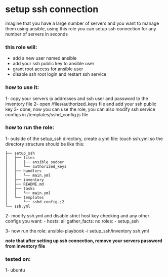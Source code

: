 # setup ssh connection
imagine that you have a large number of servers and you want to manage them using ansible, using this role
you can setup ssh connection for any number of servers in seconds


### this role will:
+ add a new user named ansible
+ add your ssh public key to ansible user
+ grant root access for ansible user
+ disable ssh root login and restart ssh service


### how to use it:
1- copy your servers ip addresses and ssh user and password to the inventory file
2- open /files/authorized_keys file and add your ssh public key 
3- done, now you can use the role, you can also modify ssh service configs in /templates/sshd_config.js file



### how to run the role:
1- outside of the setup_ssh directory, create a yml file:
    touch ssh.yml
so the directory structure should be like this:
    
    ├── setup_ssh
    │   ├── files
    │   │   ├── ansible_sudoer
    │   │   └── authorized_keys
    │   ├── handlers
    │   │   └── main.yml
    │   ├── inventory
    │   ├── README.md
    │   ├── tasks
    │   │   └── main.yml
    │   └── templates
    │       └── sshd_config.j2
    └── ssh.yml
    
2- modify ssh.yml and disable strict host key checking and any other configs you want:
    - hosts: all
      gather_facts: no
      roles:
        - setup_ssh

3- now run the role:
    ansible-playbook -i setup_ssh/inventory ssh.yml

**note that after setting up ssh connection, remove your servers password from inventory file**

### tested on:
1- ubuntu

